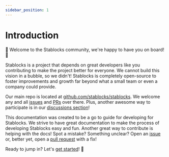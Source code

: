 ```yaml
---
sidebar_position: 1
---
```


# Introduction

🎉 Welcome to the Stablocks community, we're happy to have you on board! 🎉

Stablocks is a project that depends on great developers like you contributing to make the project better for everyone. We cannot build this vision in a bubble, so we didn't! Stablocks is completely open-source to foster improvements and growth far beyond what a small team or even a company could provide.

Our main repo is located at [github.com/stablocks/stablocks](https://github.com/stablocks/stablocks). We welcome any and all [issues](https://github.com/stablocks/stablocks/issues) and [PRs](https://github.com/stablocks/stablocks/pulls) over there. Plus, another awesome way to participate is in our [discussions section](https://github.com/stablocks/stablocks/discussions)!

This documentation was created to be a go to guide for developing for Stablocks. We strive to have great documentation to make the process of developing Stablocks easy and fun. Another great way to contribute is helping with the docs! Spot a mistake? Something unclear? Open an [issue](https://github.com/stablocks/learn/issues) or, better yet, open a [pull request](https://github.com/stablocks/learn/pulls) with a fix!

Ready to jump in? Let's [get started](start.md)! 🚀
